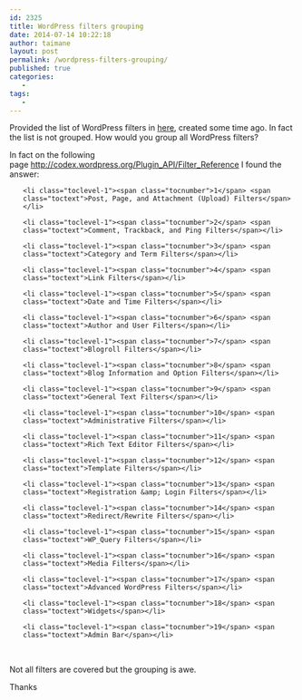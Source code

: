 ```yaml
---
id: 2325
title: WordPress filters grouping
date: 2014-07-14 10:22:18
author: taimane
layout: post
permalink: /wordpress-filters-grouping/
published: true
categories:
   -
tags:
   -
---
```

Provided the list of WordPress filters in <a href="https://programming-review.com/wordpress-filters-list/">here</a>, created some time ago. In fact the list is not grouped. How would you group all WordPress filters?

In fact on the following page <a href="http://codex.wordpress.org/Plugin_API/Filter_Reference%20">http://codex.wordpress.org/Plugin_API/Filter_Reference </a>I found the answer:
<ul >
	<li class="toclevel-1"><span class="tocnumber">1</span> <span class="toctext">Post, Page, and Attachment (Upload) Filters</span></li>
	<li class="toclevel-1"><span class="tocnumber">2</span> <span class="toctext">Comment, Trackback, and Ping Filters</span></li>
	<li class="toclevel-1"><span class="tocnumber">3</span> <span class="toctext">Category and Term Filters</span></li>
	<li class="toclevel-1"><span class="tocnumber">4</span> <span class="toctext">Link Filters</span></li>
	<li class="toclevel-1"><span class="tocnumber">5</span> <span class="toctext">Date and Time Filters</span></li>
	<li class="toclevel-1"><span class="tocnumber">6</span> <span class="toctext">Author and User Filters</span></li>
	<li class="toclevel-1"><span class="tocnumber">7</span> <span class="toctext">Blogroll Filters</span></li>
	<li class="toclevel-1"><span class="tocnumber">8</span> <span class="toctext">Blog Information and Option Filters</span></li>
	<li class="toclevel-1"><span class="tocnumber">9</span> <span class="toctext">General Text Filters</span></li>
	<li class="toclevel-1"><span class="tocnumber">10</span> <span class="toctext">Administrative Filters</span></li>
	<li class="toclevel-1"><span class="tocnumber">11</span> <span class="toctext">Rich Text Editor Filters</span></li>
	<li class="toclevel-1"><span class="tocnumber">12</span> <span class="toctext">Template Filters</span></li>
	<li class="toclevel-1"><span class="tocnumber">13</span> <span class="toctext">Registration &amp; Login Filters</span></li>
	<li class="toclevel-1"><span class="tocnumber">14</span> <span class="toctext">Redirect/Rewrite Filters</span></li>
	<li class="toclevel-1"><span class="tocnumber">15</span> <span class="toctext">WP_Query Filters</span></li>
	<li class="toclevel-1"><span class="tocnumber">16</span> <span class="toctext">Media Filters</span></li>
	<li class="toclevel-1"><span class="tocnumber">17</span> <span class="toctext">Advanced WordPress Filters</span></li>
	<li class="toclevel-1"><span class="tocnumber">18</span> <span class="toctext">Widgets</span></li>
	<li class="toclevel-1"><span class="tocnumber">19</span> <span class="toctext">Admin Bar</span></li>
</ul>
&nbsp;

Not all filters are covered but the grouping is awe.

Thanks  

